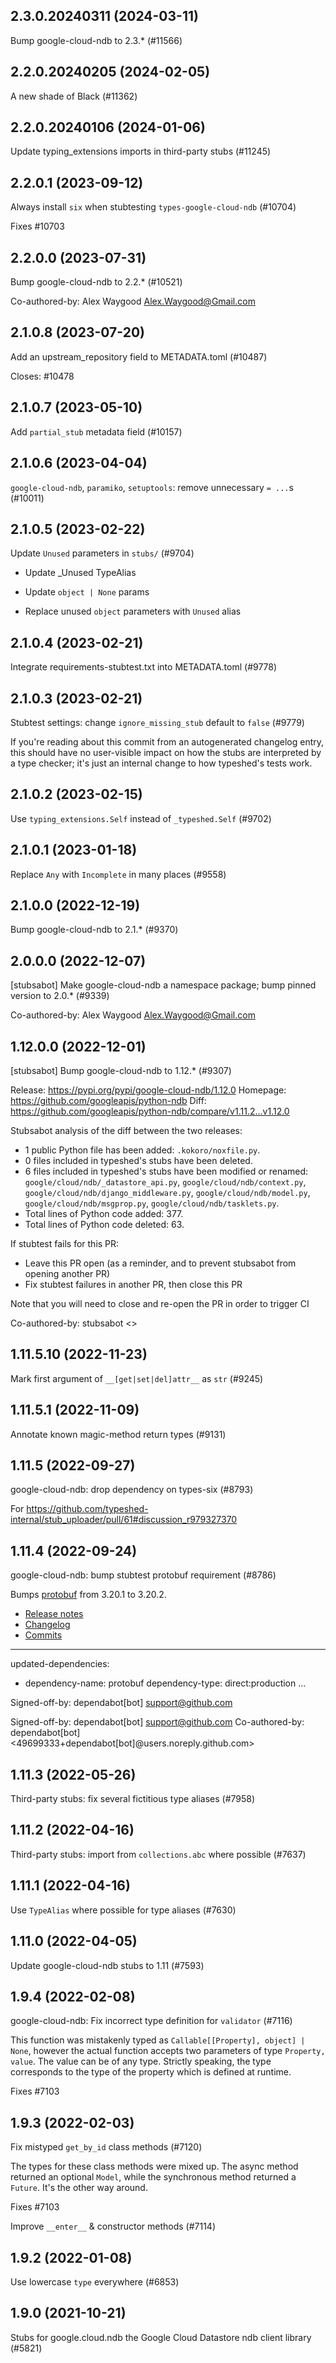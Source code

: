 ## 2.3.0.20240311 (2024-03-11)

Bump google-cloud-ndb to 2.3.* (#11566)

## 2.2.0.20240205 (2024-02-05)

A new shade of Black (#11362)

## 2.2.0.20240106 (2024-01-06)

Update typing_extensions imports in third-party stubs (#11245)

## 2.2.0.1 (2023-09-12)

Always install `six` when stubtesting `types-google-cloud-ndb` (#10704)

Fixes #10703

## 2.2.0.0 (2023-07-31)

Bump google-cloud-ndb to 2.2.* (#10521)

Co-authored-by: Alex Waygood <Alex.Waygood@Gmail.com>

## 2.1.0.8 (2023-07-20)

Add an upstream_repository field to METADATA.toml (#10487)

Closes: #10478

## 2.1.0.7 (2023-05-10)

Add `partial_stub` metadata field (#10157)

## 2.1.0.6 (2023-04-04)

`google-cloud-ndb`, `paramiko`, `setuptools`: remove unnecessary `= ...`s (#10011)

## 2.1.0.5 (2023-02-22)

Update `Unused` parameters in `stubs/` (#9704)

* Update _Unused TypeAlias

* Update `object | None` params

* Replace unused `object` parameters with `Unused` alias

## 2.1.0.4 (2023-02-21)

Integrate requirements-stubtest.txt into METADATA.toml (#9778)

## 2.1.0.3 (2023-02-21)

Stubtest settings: change `ignore_missing_stub` default to `false` (#9779)

If you're reading about this commit from an autogenerated changelog entry, this should have no user-visible impact on how the stubs are interpreted by a type checker; it's just an internal change to how typeshed's tests work.

## 2.1.0.2 (2023-02-15)

Use `typing_extensions.Self` instead of `_typeshed.Self` (#9702)

## 2.1.0.1 (2023-01-18)

Replace `Any` with `Incomplete` in many places (#9558)

## 2.1.0.0 (2022-12-19)

Bump google-cloud-ndb to 2.1.* (#9370)

## 2.0.0.0 (2022-12-07)

[stubsabot] Make google-cloud-ndb a namespace package; bump pinned version to 2.0.* (#9339)

Co-authored-by: Alex Waygood <Alex.Waygood@Gmail.com>

## 1.12.0.0 (2022-12-01)

[stubsabot] Bump google-cloud-ndb to 1.12.* (#9307)

Release: https://pypi.org/pypi/google-cloud-ndb/1.12.0
Homepage: https://github.com/googleapis/python-ndb
Diff: https://github.com/googleapis/python-ndb/compare/v1.11.2...v1.12.0

Stubsabot analysis of the diff between the two releases:
 - 1 public Python file has been added: `.kokoro/noxfile.py`.
 - 0 files included in typeshed's stubs have been deleted.
 - 6 files included in typeshed's stubs have been modified or renamed: `google/cloud/ndb/_datastore_api.py`, `google/cloud/ndb/context.py`, `google/cloud/ndb/django_middleware.py`, `google/cloud/ndb/model.py`, `google/cloud/ndb/msgprop.py`, `google/cloud/ndb/tasklets.py`.
 - Total lines of Python code added: 377.
 - Total lines of Python code deleted: 63.

If stubtest fails for this PR:
- Leave this PR open (as a reminder, and to prevent stubsabot from opening another PR)
- Fix stubtest failures in another PR, then close this PR

Note that you will need to close and re-open the PR in order to trigger CI

Co-authored-by: stubsabot <>

## 1.11.5.10 (2022-11-23)

Mark first argument of `__[get|set|del]attr__` as `str` (#9245)

## 1.11.5.1 (2022-11-09)

Annotate known magic-method return types (#9131)

## 1.11.5 (2022-09-27)

google-cloud-ndb: drop dependency on types-six (#8793)

For https://github.com/typeshed-internal/stub_uploader/pull/61#discussion_r979327370

## 1.11.4 (2022-09-24)

google-cloud-ndb: bump stubtest protobuf requirement (#8786)

Bumps [protobuf](https://github.com/protocolbuffers/protobuf) from 3.20.1 to 3.20.2.
- [Release notes](https://github.com/protocolbuffers/protobuf/releases)
- [Changelog](https://github.com/protocolbuffers/protobuf/blob/main/generate_changelog.py)
- [Commits](https://github.com/protocolbuffers/protobuf/compare/v3.20.1...v3.20.2)

---
updated-dependencies:
- dependency-name: protobuf
  dependency-type: direct:production
...

Signed-off-by: dependabot[bot] <support@github.com>

Signed-off-by: dependabot[bot] <support@github.com>
Co-authored-by: dependabot[bot] <49699333+dependabot[bot]@users.noreply.github.com>

## 1.11.3 (2022-05-26)

Third-party stubs: fix several fictitious type aliases (#7958)

## 1.11.2 (2022-04-16)

Third-party stubs: import from `collections.abc` where possible (#7637)

## 1.11.1 (2022-04-16)

Use `TypeAlias` where possible for type aliases (#7630)

## 1.11.0 (2022-04-05)

Update google-cloud-ndb stubs to 1.11 (#7593)

## 1.9.4 (2022-02-08)

google-cloud-ndb: Fix incorrect type definition for `validator` (#7116)

This function was mistakenly typed as `Callable[[Property], object] |
None`, however the actual function accepts two parameters of type
`Property, value`. The value can be of any type. Strictly speaking, the
type corresponds to the type of the property which is defined at runtime.

Fixes #7103

## 1.9.3 (2022-02-03)

Fix mistyped `get_by_id` class methods (#7120)

The types for these class methods were mixed up. The async method
returned an optional `Model`, while the synchronous method returned a
`Future`. It's the other way around.

Fixes #7103

Improve `__enter__` & constructor methods (#7114)

## 1.9.2 (2022-01-08)

Use lowercase `type` everywhere (#6853)

## 1.9.0 (2021-10-21)

Stubs for google.cloud.ndb the Google Cloud Datastore ndb client library (#5821)

